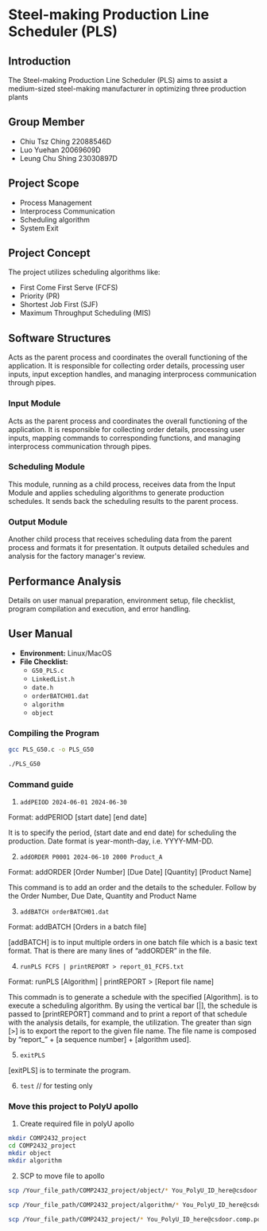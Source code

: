 # Steel-making Production Line Scheduler (PLS)

## Introduction

The Steel-making Production Line Scheduler (PLS) aims to assist a medium-sized steel-making manufacturer in optimizing three production plants

## Group Member
- Chiu Tsz Ching 22088546D
- Luo Yuehan 20069609D
- Leung Chu Shing 23030897D

## Project Scope

- Process Management
- Interprocess Communication
- Scheduling algorithm
- System Exit

## Project Concept

The project utilizes scheduling algorithms like:
- First Come First Serve (FCFS)
- Priority (PR)
- Shortest Job First (SJF)
- Maximum Throughput Scheduling (MIS)

## Software Structures

Acts as the parent process and coordinates the overall functioning of the application. It is responsible for collecting order details, processing user inputs, input exception handles, and managing interprocess communication through pipes.

### Input Module

Acts as the parent process and coordinates the overall functioning of the application. It is responsible for collecting order details, processing user inputs, mapping commands to corresponding functions, and managing interprocess communication through pipes.

### Scheduling Module

This module, running as a child process, receives data from the Input Module and applies scheduling algorithms to generate production schedules. It sends back the scheduling results to the parent process.

### Output Module

Another child process that receives scheduling data from the parent process and formats it for presentation. It outputs detailed schedules and analysis for the factory manager's review.

## Performance Analysis

Details on user manual preparation, environment setup, file checklist, program compilation and execution, and error handling.

## User Manual

- **Environment:** Linux/MacOS
- **File Checklist:**
    - `G50_PLS.c`
    - `LinkedList.h`
    - `date.h`
    - `orderBATCH01.dat`
    - `algorithm`
    - `object`

### Compiling the Program

```bash
gcc PLS_G50.c -o PLS_G50
```

```bash
./PLS_G50
```

### Command guide

1. `addPEIOD 2024-06-01 2024-06-30`

Format: addPERIOD [start date] [end date]

It is to specify the period, (start date and end date) for
scheduling the production. Date format is year-month-day, i.e.
YYYY-MM-DD.


2. `addORDER P0001 2024-06-10 2000 Product_A`

Format:  addORDER [Order Number] [Due Date] [Quantity] [Product Name]

This command is to add an order and the details to the scheduler.
Follow by the Order Number, Due Date, Quantity and Product Name

3. `addBATCH orderBATCH01.dat`

Format: addBATCH [Orders in a batch file]

[addBATCH] is to input multiple orders in one batch file which
is a basic text format. That is there are many lines of
“addORDER” in the file.

4. `runPLS FCFS | printREPORT > report_01_FCFS.txt`

Format: runPLS [Algorithm] | printREPORT > [Report file name]

This commadn is to generate a schedule with the specified
[Algorithm]. is to execute a scheduling algorithm.
By using the vertical bar [|], the schedule is passed to
[printREPORT] command and to print a report of that schedule
with the analysis details, for example, the utilization.
The greater than sign [>] is to export the report to the given
file name. The file name is composed by “report_” + [a sequence
number] + [algorithm used].

5. `exitPLS`

[exitPLS] is to terminate the program.

6. `test` // for testing only

### Move this project to PolyU apollo

1. Create required file in polyU apollo
```bash
mkdir COMP2432_project
cd COMP2432_project
mkdir object
mkdir algorithm
```

2. SCP to move file to apollo
```bash
scp /Your_file_path/COMP2432_project/object/* You_PolyU_ID_here@csdoor.comp.polyu.edu.hk:/home/23030897d/COMP2432_project/object/

scp /Your_file_path/COMP2432_project/algorithm/* You_PolyU_ID_here@csdoor.comp.polyu.edu.hk:/home/23030897d/COMP2432_project/algorithm/

scp /Your_file_path/COMP2432_project/* You_PolyU_ID_here@csdoor.comp.polyu.edu.hk:/home/23030897d/COMP2432_project/
```